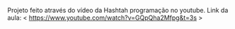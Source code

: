 Projeto feito através do vídeo da Hashtah programação no youtube.
Link da aula: < https://www.youtube.com/watch?v=GQpQha2Mfpg&t=3s >